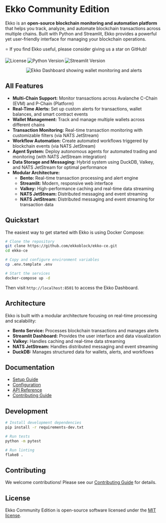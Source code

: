 # Ekko Community Edition

Ekko is an **open-source blockchain monitoring and automation platform** that helps you track, analyze, and automate blockchain transactions across multiple chains. Built with Python and Streamlit, Ekko provides a powerful yet user-friendly interface for managing your blockchain operations.

⭐ If you find Ekko useful, please consider giving us a star on GitHub!

![License](https://img.shields.io/github/license/ekkoblock/ekko-ce)
![Python Version](https://img.shields.io/badge/python-3.9%2B-blue)
![Streamlit Version](https://img.shields.io/badge/streamlit-1.28%2B-red)

<p align="center">
    <img src="docs/assets/dashboard.png" alt="Ekko Dashboard showing wallet monitoring and alerts"/>
</p>

## All Features

- **Multi-Chain Support:** Monitor transactions across Avalanche C-Chain (EVM) and P-Chain (Platform)
- **Real-Time Alerts:** Set up custom alerts for transactions, wallet balances, and smart contract events
- **Wallet Management:** Track and manage multiple wallets across different chains
- **Transaction Monitoring:** Real-time transaction monitoring with customizable filters (via NATS JetStream)
- **Workflow Automation:** Create automated workflows triggered by blockchain events (via NATS JetStream)
- **Agent System:** Deploy autonomous agents for automated trading and monitoring (with NATS JetStream integration)
- **Data Storage and Messaging:** Hybrid system using DuckDB, Valkey, and NATS JetStream for optimal performance
- **Modular Architecture:**
  - **Bento:** Real-time transaction processing and alert engine
  - **Streamlit:** Modern, responsive web interface
  - **Valkey:** High-performance caching and real-time data streaming
  - **NATS JetStream:** Distributed messaging and event streaming
  - **NATS JetStream:** Distributed messaging and event streaming for transaction data

## Quickstart

The easiest way to get started with Ekko is using Docker Compose:

```bash
# Clone the repository
git clone https://github.com/ekkoblock/ekko-ce.git
cd ekko-ce

# Copy and configure environment variables
cp .env.template .env

# Start the services
docker-compose up -d
```

Then visit `http://localhost:8501` to access the Ekko Dashboard.

## Architecture

Ekko is built with a modular architecture focusing on real-time processing and scalability:

- **Bento Service:** Processes blockchain transactions and manages alerts
- **Streamlit Dashboard:** Provides the user interface and data visualization
- **Valkey:** Handles caching and real-time data streaming
- **NATS JetStream:** Handles distributed messaging and event streaming
- **DuckDB:** Manages structured data for wallets, alerts, and workflows

## Documentation

- [Setup Guide](docs/setup.md)
- [Configuration](docs/configuration.md)
- [API Reference](docs/api.md)
- [Contributing Guide](docs/contributing.md)

## Development

```bash
# Install development dependencies
pip install -r requirements-dev.txt

# Run tests
python -m pytest

# Run linting
flake8 .
```

## Contributing

We welcome contributions! Please see our [Contributing Guide](docs/contributing.md) for details.

## License

Ekko Community Edition is open-source software licensed under the [MIT license](LICENSE).
